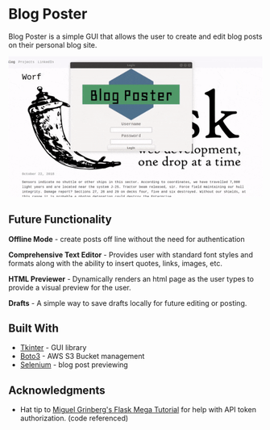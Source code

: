 # Blog Poster

Blog Poster is a simple GUI that allows the user to create and edit blog posts on their personal blog site.

![alt text](https://raw.githubusercontent.com/astepe/blog_poster/master/blogposterdemo.gif)

## Future Functionality

**Offline Mode** - create posts off line without the need for authentication

**Comprehensive Text Editor** - Provides user with standard font styles and formats along with the ability to insert quotes, links, images, etc.

**HTML Previewer** - Dynamically renders an html page as the user types to provide a visual preview for the user.

**Drafts** - A simple way to save drafts locally for future editing or posting.

## Built With

* [Tkinter](https://tkdocs.com/) - GUI library
* [Boto3](https://boto3.amazonaws.com/v1/documentation/api/latest/index.html) - AWS S3 Bucket management
* [Selenium](https://www.seleniumhq.org/) - blog post previewing

## Acknowledgments

* Hat tip to [Miguel Grinberg's Flask Mega Tutorial](https://blog.miguelgrinberg.com/post/the-flask-mega-tutorial-part-xxiii-application-programming-interfaces-apis) for help with API token authorization. (code referenced)
